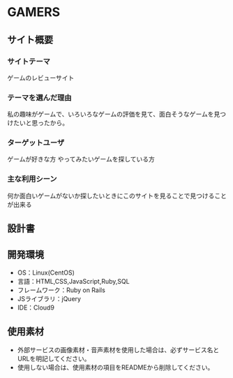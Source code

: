 # GAMERS

## サイト概要
### サイトテーマ
ゲームのレビューサイト

### テーマを選んだ理由
私の趣味がゲームで、いろいろなゲームの評価を見て、面白そうなゲームを見つけたいと思ったから。

### ターゲットユーザ
ゲームが好きな方
やってみたいゲームを探している方

### 主な利用シーン
何か面白いゲームがないか探したいときにこのサイトを見ることで見つけることが出来る

## 設計書


## 開発環境
- OS：Linux(CentOS)
- 言語：HTML,CSS,JavaScript,Ruby,SQL
- フレームワーク：Ruby on Rails
- JSライブラリ：jQuery
- IDE：Cloud9

## 使用素材
- 外部サービスの画像素材・音声素材を使用した場合は、必ずサービス名とURLを明記してください。
- 使用しない場合は、使用素材の項目をREADMEから削除してください。